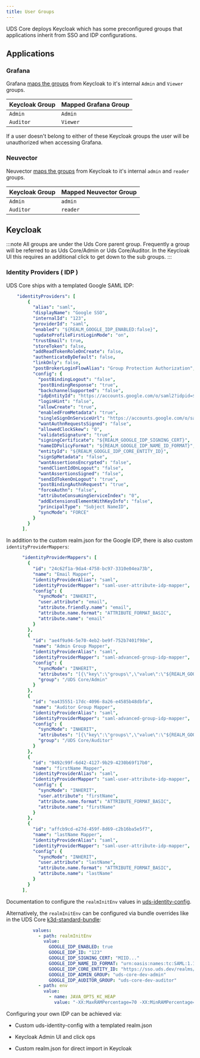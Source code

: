 ```yaml
---
title: User Groups
---
```


UDS Core deploys Keycloak which has some preconfigured groups that applications inherit from SSO and IDP configurations.

## Applications

### Grafana

Grafana [maps the groups](https://github.com/defenseunicorns/uds-core/blob/49cb11a058a9209cee7019fa552b8c0b2ef73368/src/grafana/values/values.yaml#L37) from Keycloak to it's internal `Admin` and `Viewer` groups.

| Keycloak Group | Mapped Grafana Group |
|----------------|----------------------|
| `Admin`        | `Admin`              |
| `Auditor`      | `Viewer`             |

If a user doesn't belong to either of these Keycloak groups the user will be unauthorized when accessing Grafana.

### Neuvector

Neuvector [maps the groups](https://github.com/defenseunicorns/uds-core/blob/main/src/neuvector/chart/templates/uds-package.yaml#L31-L35) from Keycloak to it's internal `admin` and `reader` groups.

| Keycloak Group | Mapped Neuvector Group |
|----------------|------------------------|
| `Admin`        | `admin`                |
| `Auditor`      | `reader`               |

## Keycloak

:::note
All groups are under the Uds Core parent group. Frequently a group will be referred to as Uds Core/Admin or Uds Core/Auditor. In the Keycloak UI this requires an additional click to get down to the sub groups.
:::

### Identity Providers ( IDP )

UDS Core ships with a templated Google SAML IDP:
```yaml
    "identityProviders": [
        {
          "alias": "saml",
          "displayName": "Google SSO",
          "internalId": "123",
          "providerId": "saml",
          "enabled": "${REALM_GOOGLE_IDP_ENABLED:false}",
          "updateProfileFirstLoginMode": "on",
          "trustEmail": true,
          "storeToken": false,
          "addReadTokenRoleOnCreate": false,
          "authenticateByDefault": false,
          "linkOnly": false,
          "postBrokerLoginFlowAlias": "Group Protection Authorization",
          "config": {
            "postBindingLogout": "false",
            "postBindingResponse": "true",
            "backchannelSupported": "false",
            "idpEntityId": "https://accounts.google.com/o/saml2?idpid=${REALM_GOOGLE_IDP_ID}",
            "loginHint": "false",
            "allowCreate": "true",
            "enabledFromMetadata": "true",
            "singleSignOnServiceUrl": "https://accounts.google.com/o/saml2/idp?idpid=${REALM_GOOGLE_IDP_ID}",
            "wantAuthnRequestsSigned": "false",
            "allowedClockSkew": "0",
            "validateSignature": "true",
            "signingCertificate": "${REALM_GOOGLE_IDP_SIGNING_CERT}",
            "nameIDPolicyFormat": "${REALM_GOOGLE_IDP_NAME_ID_FORMAT}",
            "entityId": "${REALM_GOOGLE_IDP_CORE_ENTITY_ID}",
            "signSpMetadata": "false",
            "wantAssertionsEncrypted": "false",
            "sendClientIdOnLogout": "false",
            "wantAssertionsSigned": "false",
            "sendIdTokenOnLogout": "true",
            "postBindingAuthnRequest": "true",
            "forceAuthn": "false",
            "attributeConsumingServiceIndex": "0",
            "addExtensionsElementWithKeyInfo": "false",
            "principalType": "Subject NameID",
            "syncMode": "FORCE"
          }
        }
      ],
```

In addition to the custom realm.json for the Google IDP, there is also custom `identityProviderMappers`:
```yaml
      "identityProviderMappers": [
        {
          "id": "24c62f1a-9da4-4758-bc97-3310e04ea73b",
          "name": "Email Mapper",
          "identityProviderAlias": "saml",
          "identityProviderMapper": "saml-user-attribute-idp-mapper",
          "config": {
            "syncMode": "INHERIT",
            "user.attribute": "email",
            "attribute.friendly.name": "email",
            "attribute.name.format": "ATTRIBUTE_FORMAT_BASIC",
            "attribute.name": "email"
          }
        },
        {
          "id": "ae4f9a94-5e70-4eb2-be9f-752b7401f98e",
          "name": "Admin Group Mapper",
          "identityProviderAlias": "saml",
          "identityProviderMapper": "saml-advanced-group-idp-mapper",
          "config": {
            "syncMode": "INHERIT",
            "attributes": "[{\"key\":\"groups\",\"value\":\"${REALM_GOOGLE_IDP_ADMIN_GROUP}\"}]",
            "group": "/UDS Core/Admin"
          }
        },
        {
          "id": "ea435551-17dc-4096-8a26-e4585b48dbfa",
          "name": "Auditor Group Mapper",
          "identityProviderAlias": "saml",
          "identityProviderMapper": "saml-advanced-group-idp-mapper",
          "config": {
            "syncMode": "INHERIT",
            "attributes": "[{\"key\":\"groups\",\"value\":\"${REALM_GOOGLE_IDP_AUDITOR_GROUP}\"}]",
            "group": "/UDS Core/Auditor"
          }
        },
        {
          "id": "9492c99f-6d42-4127-9b29-4230b69f17b0",
          "name": "firstName Mapper",
          "identityProviderAlias": "saml",
          "identityProviderMapper": "saml-user-attribute-idp-mapper",
          "config": {
            "syncMode": "INHERIT",
            "user.attribute": "firstName",
            "attribute.name.format": "ATTRIBUTE_FORMAT_BASIC",
            "attribute.name": "firstName"
          }
        },
        {
          "id": "affcb9cd-e27d-459f-8d69-c2b16ba5e5f7",
          "name": "lastName Mapper",
          "identityProviderAlias": "saml",
          "identityProviderMapper": "saml-user-attribute-idp-mapper",
          "config": {
            "syncMode": "INHERIT",
            "user.attribute": "lastName",
            "attribute.name.format": "ATTRIBUTE_FORMAT_BASIC",
            "attribute.name": "lastName"
          }
        }
      ],
```

Documentation to configure the `realmInitEnv` values in [uds-identity-config](https://uds.defenseunicorns.com/reference/uds-core/idam/customization/#customizing-realm).

Alternatively, the `realmInitEnv` can be configured via bundle overrides like in the UDS Core [k3d-standard-bundle](https://github.com/defenseunicorns/uds-core/blob/main/bundles/k3d-standard/uds-bundle.yaml):
```yaml
          values:
            - path: realmInitEnv
              value:
                GOOGLE_IDP_ENABLED: true
                GOOGLE_IDP_ID: "123"
                GOOGLE_IDP_SIGNING_CERT: "MIID..."
                GOOGLE_IDP_NAME_ID_FORMAT: "urn:oasis:names:tc:SAML:1.1:nameid-format:unspecified"
                GOOGLE_IDP_CORE_ENTITY_ID: "https://sso.uds.dev/realms/uds"
                GOOGLE_IDP_ADMIN_GROUP: "uds-core-dev-admin"
                GOOGLE_IDP_AUDITOR_GROUP: "uds-core-dev-auditor"
            - path: env
              value:
                - name: JAVA_OPTS_KC_HEAP
                  value: "-XX:MaxRAMPercentage=70 -XX:MinRAMPercentage=70 -XX:InitialRAMPercentage=50 -XX:MaxRAM=1G"
```

Configuring your own IDP can be achieved via:

* Custom uds-identity-config with a templated realm.json

* Keycloak Admin UI and click ops

* Custom realm.json for direct import in Keycloak
